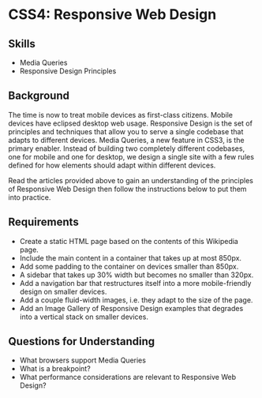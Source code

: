# CSS4: Responsive Web Design


## Skills
- Media Queries
- Responsive Design Principles

## Background

The time is now to treat mobile devices as first-class citizens. Mobile devices have eclipsed desktop web usage. Responsive Design is the set of principles and techniques that allow you to serve a single codebase that adapts to different devices. Media Queries, a new feature in CSS3, is the primary enabler. Instead of building two completely different codebases, one for mobile and one for desktop, we design a single site with a few rules defined for how elements should adapt within different devices.

Read the articles provided above to gain an understanding of the principles of Responsive Web Design then follow the instructions below to put them into practice.

## Requirements

- Create a static HTML page based on the contents of this Wikipedia page.
- Include the main content in a container that takes up at most 850px.
- Add some padding to the container on devices smaller than 850px.
- A sidebar that takes up 30% width but becomes no smaller than 320px.
- Add a navigation bar that restructures itself into a more mobile-friendly design on smaller devices.
- Add a couple fluid-width images, i.e. they adapt to the size of the page.
- Add an Image Gallery of Responsive Design examples that degrades into a vertical stack on smaller devices.

## Questions for Understanding

- What browsers support Media Queries
- What is a breakpoint?
- What performance considerations are relevant to Responsive Web Design?
